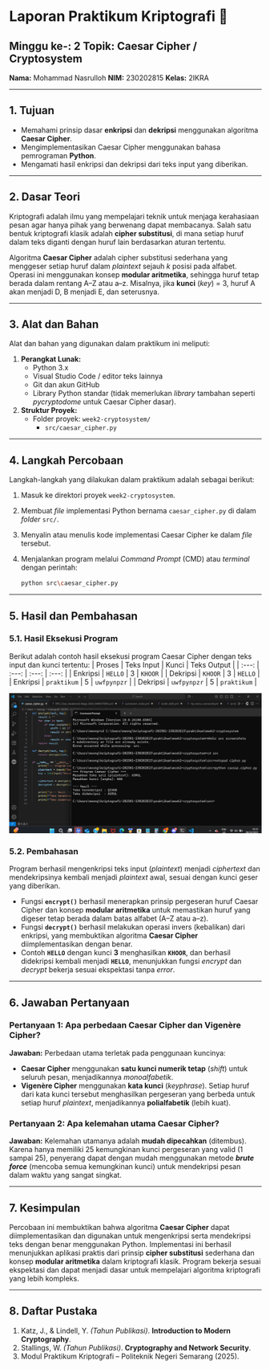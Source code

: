 # Laporan Praktikum Kriptografi 📜

## **Minggu ke-:** 2 **Topik:** Caesar Cipher / Cryptosystem

**Nama:** Mohammad Nasrulloh
**NIM:** 230202815
**Kelas:** 2IKRA

-----

## 1\. Tujuan

  - Memahami prinsip dasar **enkripsi** dan **dekripsi** menggunakan algoritma **Caesar Cipher**.
  - Mengimplementasikan Caesar Cipher menggunakan bahasa pemrograman **Python**.
  - Mengamati hasil enkripsi dan dekripsi dari teks input yang diberikan.

-----

## 2\. Dasar Teori

Kriptografi adalah ilmu yang mempelajari teknik untuk menjaga kerahasiaan pesan agar hanya pihak yang berwenang dapat membacanya. Salah satu bentuk kriptografi klasik adalah **cipher substitusi**, di mana setiap huruf dalam teks diganti dengan huruf lain berdasarkan aturan tertentu.

Algoritma **Caesar Cipher** adalah cipher substitusi sederhana yang menggeser setiap huruf dalam *plaintext* sejauh *$k$* posisi pada alfabet. Operasi ini menggunakan konsep **modular aritmetika**, sehingga huruf tetap berada dalam rentang A–Z atau a–z. Misalnya, jika **kunci** (*key*) = 3, huruf A akan menjadi D, B menjadi E, dan seterusnya.

-----

## 3\. Alat dan Bahan

Alat dan bahan yang digunakan dalam praktikum ini meliputi:

1.  **Perangkat Lunak:**
      * Python 3.x
      * Visual Studio Code / editor teks lainnya
      * Git dan akun GitHub
      * Library Python standar (tidak memerlukan *library* tambahan seperti *pycryptodome* untuk Caesar Cipher dasar).
2.  **Struktur Proyek:**
      * Folder proyek: `week2-cryptosystem/`
          * `src/caesar_cipher.py`

-----

## 4\. Langkah Percobaan

Langkah-langkah yang dilakukan dalam praktikum adalah sebagai berikut:

1.  Masuk ke direktori proyek `week2-cryptosystem`.

2.  Membuat *file* implementasi Python bernama `caesar_cipher.py` di dalam *folder* `src/`.

3.  Menyalin atau menulis kode implementasi Caesar Cipher ke dalam *file* tersebut.

4.  Menjalankan program melalui *Command Prompt* (CMD) atau *terminal* dengan perintah:

    ```bash
    python src\caesar_cipher.py
    ```

-----

## 5\. Hasil dan Pembahasan

### 5.1. Hasil Eksekusi Program

Berikut adalah contoh hasil eksekusi program Caesar Cipher dengan teks input dan kunci tertentu:
| Proses | Teks Input | Kunci | Teks Output |
| :---: | :---: | :---: | :---: |
| Enkripsi | `HELLO` | 3 | `KHOOR` |
| Dekripsi | `KHOOR` | 3 | `HELLO` |
| Enkripsi | `praktikum` | 5 | `uwfpynpzr` |
| Dekripsi | `uwfpynpzr` | 5 | `praktikum` |

![hasil](screenshots/bukti.png)

### 5.2. Pembahasan

Program berhasil mengenkripsi teks input (*plaintext*) menjadi *ciphertext* dan mendekripsinya kembali menjadi *plaintext* awal, sesuai dengan kunci geser yang diberikan.

  * Fungsi **`encrypt()`** berhasil menerapkan prinsip pergeseran huruf Caesar Cipher dan konsep **modular aritmetika** untuk memastikan huruf yang digeser tetap berada dalam batas alfabet (A–Z atau a–z).
  * Fungsi **`decrypt()`** berhasil melakukan operasi invers (kebalikan) dari enkripsi, yang membuktikan algoritma **Caesar Cipher** diimplementasikan dengan benar.
  * Contoh **`HELLO`** dengan kunci **3** menghasilkan **`KHOOR`**, dan berhasil didekripsi kembali menjadi **`HELLO`**, menunjukkan fungsi *encrypt* dan *decrypt* bekerja sesuai ekspektasi tanpa *error*.

-----

## 6\. Jawaban Pertanyaan

### Pertanyaan 1: Apa perbedaan Caesar Cipher dan Vigenère Cipher?

**Jawaban:**
Perbedaan utama terletak pada penggunaan kuncinya:

  * **Caesar Cipher** menggunakan **satu kunci numerik tetap** (*shift*) untuk seluruh pesan, menjadikannya *monoalfabetik*.
  * **Vigenère Cipher** menggunakan **kata kunci** (*keyphrase*). Setiap huruf dari kata kunci tersebut menghasilkan pergeseran yang berbeda untuk setiap huruf *plaintext*, menjadikannya **polialfabetik** (lebih kuat).

### Pertanyaan 2: Apa kelemahan utama Caesar Cipher?

**Jawaban:**
Kelemahan utamanya adalah **mudah dipecahkan** (ditembus). Karena hanya memiliki $25$ kemungkinan kunci pergeseran yang valid ($1$ sampai $25$), penyerang dapat dengan mudah menggunakan metode ***brute force*** (mencoba semua kemungkinan kunci) untuk mendekripsi pesan dalam waktu yang sangat singkat.

-----

## 7\. Kesimpulan

Percobaan ini membuktikan bahwa algoritma **Caesar Cipher** dapat diimplementasikan dan digunakan untuk mengenkripsi serta mendekripsi teks dengan benar menggunakan Python. Implementasi ini berhasil menunjukkan aplikasi praktis dari prinsip **cipher substitusi** sederhana dan konsep **modular aritmetika** dalam kriptografi klasik. Program bekerja sesuai ekspektasi dan dapat menjadi dasar untuk mempelajari algoritma kriptografi yang lebih kompleks.

-----

## 8\. Daftar Pustaka

1.  Katz, J., & Lindell, Y. *(Tahun Publikasi)*. **Introduction to Modern Cryptography**.
2.  Stallings, W. *(Tahun Publikasi)*. **Cryptography and Network Security**.
3.  Modul Praktikum Kriptografi – Politeknik Negeri Semarang (2025).
